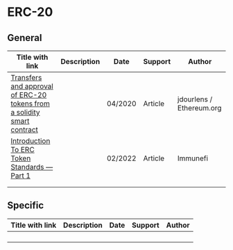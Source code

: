 # ERC-20



## General

| Title with link                                              | Description | Date    | Support | Author                   |
| ------------------------------------------------------------ | ----------- | ------- | ------- | ------------------------ |
| [Transfers and approval of ERC-20 tokens from a solidity smart contract](https://ethereum.org/en/developers/tutorials/transfers-and-approval-of-erc-20-tokens-from-a-solidity-smart-contract/) |             | 04/2020 | Article | jdourlens / Ethereum.org |
| [Introduction To ERC Token Standards — Part 1](https://medium.com/immunefi/how-erc-standards-work-part-1-c9795803f459) |             | 02/2022 | Article | Immunefi                 |
|                                                              |             |         |         |                          |
|                                                              |             |         |         |                          |



## Specific

| Title with link | Description | Date | Support | Author |
| --------------- | ----------- | ---- | ------- | ------ |
|                 |             |      |         |        |
|                 |             |      |         |        |
|                 |             |      |         |        |
|                 |             |      |         |        |
